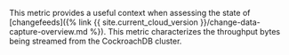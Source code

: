 This metric provides a useful context when assessing the state of [changefeeds]({% link {{ site.current_cloud_version }}/change-data-capture-overview.md %}). This metric characterizes the throughput bytes being streamed from the CockroachDB cluster.